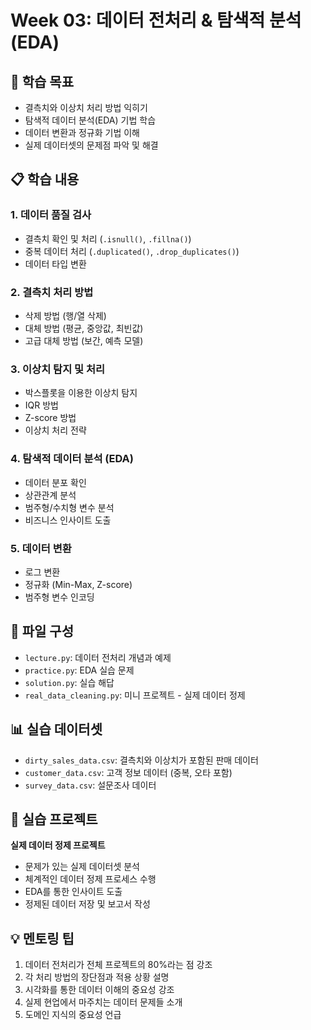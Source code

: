 # Week 03: 데이터 전처리 & 탐색적 분석(EDA)

## 🎯 학습 목표
- 결측치와 이상치 처리 방법 익히기
- 탐색적 데이터 분석(EDA) 기법 학습
- 데이터 변환과 정규화 기법 이해
- 실제 데이터셋의 문제점 파악 및 해결

## 📋 학습 내용

### 1. 데이터 품질 검사
- 결측치 확인 및 처리 (`.isnull()`, `.fillna()`)
- 중복 데이터 처리 (`.duplicated()`, `.drop_duplicates()`)
- 데이터 타입 변환

### 2. 결측치 처리 방법
- 삭제 방법 (행/열 삭제)
- 대체 방법 (평균, 중앙값, 최빈값)
- 고급 대체 방법 (보간, 예측 모델)

### 3. 이상치 탐지 및 처리
- 박스플롯을 이용한 이상치 탐지
- IQR 방법
- Z-score 방법
- 이상치 처리 전략

### 4. 탐색적 데이터 분석 (EDA)
- 데이터 분포 확인
- 상관관계 분석
- 범주형/수치형 변수 분석
- 비즈니스 인사이트 도출

### 5. 데이터 변환
- 로그 변환
- 정규화 (Min-Max, Z-score)
- 범주형 변수 인코딩

## 📁 파일 구성
- `lecture.py`: 데이터 전처리 개념과 예제
- `practice.py`: EDA 실습 문제
- `solution.py`: 실습 해답
- `real_data_cleaning.py`: 미니 프로젝트 - 실제 데이터 정제

## 📊 실습 데이터셋
- `dirty_sales_data.csv`: 결측치와 이상치가 포함된 판매 데이터
- `customer_data.csv`: 고객 정보 데이터 (중복, 오타 포함)
- `survey_data.csv`: 설문조사 데이터

## 🚀 실습 프로젝트
**실제 데이터 정제 프로젝트**
- 문제가 있는 실제 데이터셋 분석
- 체계적인 데이터 정제 프로세스 수행
- EDA를 통한 인사이트 도출
- 정제된 데이터 저장 및 보고서 작성

## 💡 멘토링 팁
1. 데이터 전처리가 전체 프로젝트의 80%라는 점 강조
2. 각 처리 방법의 장단점과 적용 상황 설명
3. 시각화를 통한 데이터 이해의 중요성 강조
4. 실제 현업에서 마주치는 데이터 문제들 소개
5. 도메인 지식의 중요성 언급
